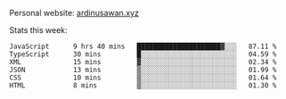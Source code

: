 Personal website: [ardinusawan.xyz](https://ardinusawan.xyz)

Stats this week:
<!--START_SECTION:waka-->

```text
JavaScript      9 hrs 40 mins   █████████████████████▓░░░   87.11 %
TypeScript      30 mins         █░░░░░░░░░░░░░░░░░░░░░░░░   04.59 %
XML             15 mins         ▓░░░░░░░░░░░░░░░░░░░░░░░░   02.34 %
JSON            13 mins         ▒░░░░░░░░░░░░░░░░░░░░░░░░   01.99 %
CSS             10 mins         ▒░░░░░░░░░░░░░░░░░░░░░░░░   01.64 %
HTML            8 mins          ▒░░░░░░░░░░░░░░░░░░░░░░░░   01.30 %
```

<!--END_SECTION:waka-->
